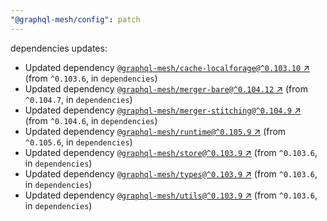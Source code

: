 ```yaml
---
"@graphql-mesh/config": patch
---
```

dependencies updates:
  - Updated dependency [`@graphql-mesh/cache-localforage@^0.103.10` ↗︎](https://www.npmjs.com/package/@graphql-mesh/cache-localforage/v/0.103.10) (from `^0.103.6`, in `dependencies`)
  - Updated dependency [`@graphql-mesh/merger-bare@^0.104.12` ↗︎](https://www.npmjs.com/package/@graphql-mesh/merger-bare/v/0.104.12) (from `^0.104.7`, in `dependencies`)
  - Updated dependency [`@graphql-mesh/merger-stitching@^0.104.9` ↗︎](https://www.npmjs.com/package/@graphql-mesh/merger-stitching/v/0.104.9) (from `^0.104.6`, in `dependencies`)
  - Updated dependency [`@graphql-mesh/runtime@^0.105.9` ↗︎](https://www.npmjs.com/package/@graphql-mesh/runtime/v/0.105.9) (from `^0.105.6`, in `dependencies`)
  - Updated dependency [`@graphql-mesh/store@^0.103.9` ↗︎](https://www.npmjs.com/package/@graphql-mesh/store/v/0.103.9) (from `^0.103.6`, in `dependencies`)
  - Updated dependency [`@graphql-mesh/types@^0.103.9` ↗︎](https://www.npmjs.com/package/@graphql-mesh/types/v/0.103.9) (from `^0.103.6`, in `dependencies`)
  - Updated dependency [`@graphql-mesh/utils@^0.103.9` ↗︎](https://www.npmjs.com/package/@graphql-mesh/utils/v/0.103.9) (from `^0.103.6`, in `dependencies`)
